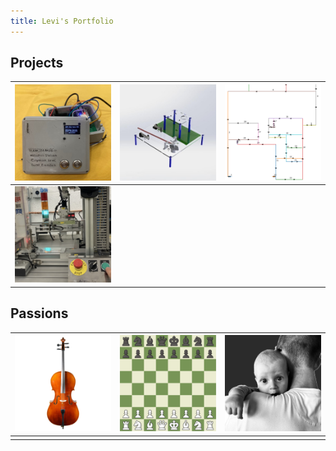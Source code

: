 ```yaml
---
title: Levi's Portfolio
---
```


## Projects

| [![IoT Weather Station](images/Final_Product_thumbnail.jpg)](iot_weatherstation) | [![Force Test Rig](images/test_rig_CAD_thumbnail.jpg)](force_test_rig) | [![TSP Optimizer](images/TSP_graph_thumbnail.png)](TSP) |
|---|---|---|
| [![PLC Workstation](images/plc_thumbnail.jpg)](plc_workstation) |   |   |

## Passions

| [![Cello](images/cello.png)](cello) | [![Chess](images/chess.png)](chess) | [![Fatherhood](images/baby_thumbnail.png)](fatherhood) |
|---|---|---|
|   |   |   |

